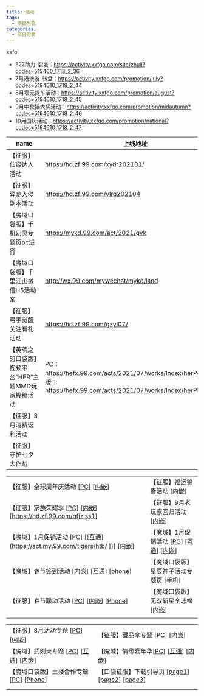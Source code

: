 ```yaml
---
title: 活动
tags:
  - 项目列表
categories:
  - 项目列表
---
```




xxfo

- 527助力-裂变：https://activity.xxfgo.com/site/zhuli?codes=519460_1718_2_36
- 7月港澳游-转盘：https://activity.xxfgo.com/promotion/july?codes=5194610_1718_2_44
- 8月零元提车活动：https://activity.xxfgo.com/promotion/august?codes=5194610_1718_2_45
- 9月中秋摇大奖活动：https://activity.xxfgo.com/promotion/midautumn?codes=5194610_1718_2_46
- 10月国庆活动：https://activity.xxfgo.com/promotion/national?codes=5194610_1718_2_47







| name                                               | 上线地址                                                     |
| -------------------------------------------------- | ------------------------------------------------------------ |
| 【征服】仙缘达人活动                               | https://hd.zf.99.com/xydr202101/                             |
| 【征服】异龙入侵副本活动                           | https://hd.zf.99.com/ylrq202104                              |
| 【魔域口袋版】千机幻灵专题页pc进行                 | https://mykd.99.com/act/2021/gvk                             |
| 【魔域口袋版】千里江山微信H5活动案                 | http://wx.99.com/mywechat/mykd/land                          |
| 【征服】弓手觉醒关注有礼活动                       | https://hd.zf.99.com/gzyl07/                                 |
| 【英魂之刃口袋版】视频平台“HER“主题MMD玩家投稿活动 | PC：https://hefx.99.com/acts/2021/07/works/Index/herPc.html     竖版：https://hefx.99.com/acts/2021/07/works/Index/herPhone.html |
| 【征服】8月消费返利活动                            |                                                              |
| 【征服】守护七夕大作战                             |                                                              |







|                                                              |                                                              |
| ------------------------------------------------------------ | ------------------------------------------------------------ |
| 【征服】全球周年庆活动 [[PC](https://wtop.zf.99.com/19city/ )] [[内嵌](https://wtop.zf.99.com/19city/nqCn)] | 【征服】福运锦囊活动 [[内嵌]( https://wx.99.com/static/acts/zf/2022/04/fyjn/index.html)] |
| 【征服】家族荣耀季 [[PC](https://hd.zf.99.com/qfjzlss1/pc )] [[内嵌](https://hd.zf.99.com/qfjzlss1)] [https://hd.zf.99.com/qfjzlss1] | 【征服】9月老玩家回归活动  [[内嵌](https://hd.zf.99.com/lwjhg202109/)] |
| 【魔域】1月促销活动 [[PC](https://act.my.99.com/tigers/ )] [[互通](https://act.my.99.com/tigers/htb/ ])] [[内嵌](https://act.my.99.com/tigers/khd/)] | 【魔域】1月促销活动  [[PC](https://act.my.99.com/tigers/)] [[互通](https://act.my.99.com/tigers/htb/)] [[内嵌](https://act.my.99.com/tigers/khd/)] |
| 【魔域】春节签到活动  [[内嵌](https://px.99.com/act.my.99.com/jnxl/khd/ )]  [[互通](https://px.99.com/act.my.99.com/jnxl/htb/)]  [[phone](https://px.99.com/act.my.99.com/jnxl/phone/)] | 【魔域口袋版】星辰神子活动专题页  [[手机](https://m.mykd.99.com/act/2021/star/)] |
| 【征服】春节联动活动      [[PC](https://wx.99.com/acts/zf/2021/05/gs/pc )] [[内嵌](https://wx.99.com/acts/zf/2021/05/gs/)] [[Phone](https://wx.99.com/acts/zf/2021/05/gs/m)] | 【魔域口袋版】无双斩星全球榜 [[内嵌](https://hd.mykd.99.com/202111wszx/)] |
|                                                              |                                                              |



|                                                              |                                                              |
| ------------------------------------------------------------ | ------------------------------------------------------------ |
| 【征服】8月活动专题  [[PC](https://zf.99.com/activity/2021/07/8yzty/pc.shtml )] [[内嵌](https://zf.99.com/activity/2021/07/8yzty/client.shtml)] | 【征服】藏品伞专题 [[PC](https://zf.99.com/activity/2021/10/cps/pc.shtml)] [[内嵌](https://zf.99.com/activity/2021/10/cps/client.shtml)] |
| 【魔域】武则天专题  [[PC](https://my.99.com/activity/2021/sdnd/)] [[互通](https://my.99.com/activity/2021/sdnd/htb.shtml])] [[内嵌](https://my.99.com/activity/2021/sdnd/khd.shtml )] | 【魔域】情缘嘉年华[[PC](https://my.99.com/activity/2022/qyjnh/ )] [[互通](https://my.99.com/activity/2022/qyjnh/htb.shtml )] [[内嵌](https://my.99.com/activity/2022/qyjnh/khd.shtml)] |
| 【魔域口袋版】土楼合作专题   [[PC](https://mykd.99.com/act/2022/tl/)] [[Phone](https://m.mykd.99.com/act/2022/tl/)] | 【口袋征服】下载引导页 [[page1](https://kdzf.99.com/guidepage/21/03/page/index1.shtml)] [[page2]( https://kdzf.99.com/guidepage/21/03/page/index2.shtml)] [[page3](https://kdzf.99.com/guidepage/21/03/page/index3.shtml)] |
|                                                              |                                                              |
|                                                              |                                                              |

